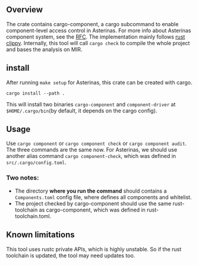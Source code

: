 ## Overview
The crate contains cargo-component, a cargo subcommand to enable component-level access control in Asterinas. For more info about Asterinas component system, see the [RFC](https://github.com/asterinas/Asterinas/issues/58). The implementation mainly follows [rust clippy](https://github.com/rust-lang/rust-clippy). Internally, this tool will call `cargo check` to compile the whole project and bases the analysis on MIR.

## install
After running `make setup` for Asterinas, this crate can be created with cargo.
```shell
cargo install --path .
```
This will install two binaries `cargo-component` and `component-driver` at `$HOME/.cargo/bin`(by default, it depends on the cargo config).

## Usage
Use `cargo component` or `cargo component check` or `cargo component audit`. The three commands are the same now. For Asterinas, we should use another alias command `cargo component-check`, which was defined in `src/.cargo/config.toml`.

### Two notes:
- The directory **where you run the command** should contains a `Components.toml` config file, where defines all components and whitelist. 
- The project checked by cargo-component should use the same rust-toolchain as cargo-component, which was defined in rust-toolchain.toml.

## Known limitations
This tool uses rustc private APIs, which is highly unstable. So if the rust toolchain is updated, the tool may need updates too.